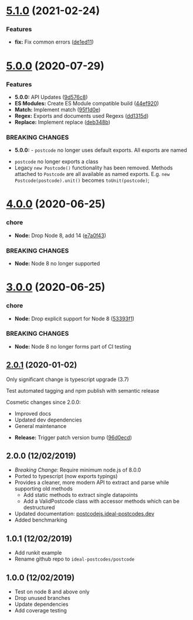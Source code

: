 # [5.1.0](https://github.com/ideal-postcodes/postcode/compare/5.0.0...5.1.0) (2021-02-24)


### Features

* **fix:** Fix common errors ([de1ed11](https://github.com/ideal-postcodes/postcode/commit/de1ed11a3c33686b09eeb6d62cdb966b8cd16cd2))

# [5.0.0](https://github.com/ideal-postcodes/postcode/compare/4.0.0...5.0.0) (2020-07-29)


### Features

* **5.0.0:** API Updates ([9d576c8](https://github.com/ideal-postcodes/postcode/commit/9d576c86d14893c759184fc5462f8cbfdd066ecc))
* **ES Modules:** Create ES Module compatible build ([44ef920](https://github.com/ideal-postcodes/postcode/commit/44ef92046e0dd3b12df7a4c50e3383d16753358b))
* **Match:** Implement match ([95f1d0e](https://github.com/ideal-postcodes/postcode/commit/95f1d0e0c96ce4e04a547c922592d910772b16e0))
* **Regex:** Exports and documents used Regexs ([dd1315d](https://github.com/ideal-postcodes/postcode/commit/dd1315d854506ba1b9f87dcc9be71a5d0a6070bd))
* **Replace:** Implement replace ([deb348b](https://github.com/ideal-postcodes/postcode/commit/deb348bbc445168270518520a8c1753cf2ac50f0))


### BREAKING CHANGES

* **5.0.0:** - `postcode` no longer uses default exports. All exports are named
- `postcode` no longer exports a class
- Legacy `new Postcode()` functionality has been removed. Methods attached to `Postcode` are all available as named exports. E.g. `new Postcode(postcode).unit()` becomes `toUnit(postcode)`;

# [4.0.0](https://github.com/ideal-postcodes/postcode/compare/3.0.0...4.0.0) (2020-06-25)


### chore

* **Node:** Drop Node 8, add 14 ([e7a0f43](https://github.com/ideal-postcodes/postcode/commit/e7a0f43dd9a3dabbd226eb203a364ee7397f3342))


### BREAKING CHANGES

* **Node:** Node 8 no longer supported

# [3.0.0](https://github.com/ideal-postcodes/postcode/compare/2.0.1...3.0.0) (2020-06-25)


### chore

* **Node:** Drop explicit support for Node 8 ([53393f1](https://github.com/ideal-postcodes/postcode/commit/53393f16a0f34979c26ff1dccce1ac077f335fb1))


### BREAKING CHANGES

* **Node:** Node 8 no longer forms part of CI testing

## [2.0.1](https://github.com/ideal-postcodes/postcode/compare/2.0.0...2.0.1) (2020-01-02)

Only significant change is typescript upgrade (3.7)

Test automated tagging and npm publish with semantic release

Cosmetic changes since 2.0.0:
- Improved docs
- Updated dev dependencies
- General maintenance

* **Release:** Trigger patch version bump ([96d0ecd](https://github.com/ideal-postcodes/postcode/commit/96d0ecdfdd996b9672092275e449d91ab515101c))

## 2.0.0 (12/02/2019)

- *Breaking Change*: Require minimum node.js of 8.0.0
- Ported to typescript (now exports typings)
- Provides a cleaner, more modern API to extract and parse while supporting old methods
  - Add static methods to extract single datapoints
  - Add a ValidPostcode class with accessor methods which can be destructured
- Updated documentation: [postcodejs.ideal-postcodes.dev](https://postcodejs.ideal-postcodes.dev)
- Added benchmarking

## 1.0.1 (12/02/2019)

- Add runkit example
- Rename github repo to `ideal-postcodes/postcode`

## 1.0.0 (12/02/2019)

- Test on node 8 and above only
- Drop unused branches
- Update dependencies
- Add coverage testing
